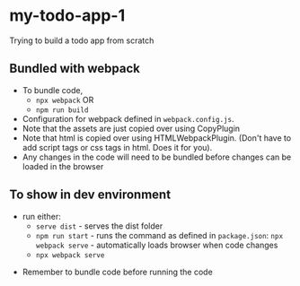 # my-todo-app-1

Trying to build a todo app from scratch

## Bundled with webpack

- To bundle code,
  - `npx webpack` OR
  - `npm run build`
- Configuration for webpack defined in `webpack.config.js`.
- Note that the assets are just copied over using CopyPlugin
- Note that html is copied over using HTMLWebpackPlugin. (Don't have to add
  script tags or css tags in html. Does it for you).
- Any changes in the code will need to be bundled before changes can be loaded
  in the browser

## To show in dev environment

- run either:
  - `serve dist` - serves the dist folder
  - `npm run start` - runs the command as defined in `package.json`:
    `npx webpack serve` - automatically loads browser when code changes
  - `npx webpack serve`

* Remember to bundle code before running the code
